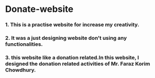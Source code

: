 # Donate-website
### 1. This is a practise website for increase my creativity.
### 2. It was a just designing website don't using any functionalities. 
### 3. this website like a donation related.In this website, I designed the donation related activities of Mr. Faraz Korim Chowdhury.
